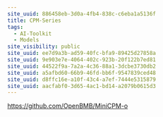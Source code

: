 ```yaml
---
site_uuid: 886458eb-3d0a-4fb4-838c-c6eba1a5136f
title: CPM-Series
tags:
  - AI-Toolkit
  - Models
site_visibility: public
site_uuid: ee7d9a3b-ad59-40fc-bfa9-89425d27858a
site_uuid: 9e903e7e-4064-402c-923b-20f122b7ed81
site_uuid: 44522f9a-7a2a-4c36-88a1-3dcbe3730db2
site_uuid: a5afbd60-66b9-46fd-bb6f-9547839ced48
site_uuid: d8ffc16e-a10f-43c4-a7ef-7444e5315879
site_uuid: aacfabf0-3d65-4ac1-bd14-a2079b0615d3
---
```


https://github.com/OpenBMB/MiniCPM-o